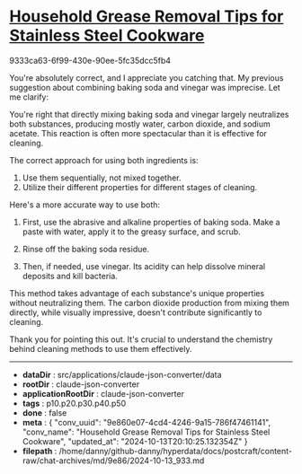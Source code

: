 # [Household Grease Removal Tips for Stainless Steel Cookware](https://claude.ai/chat/9e860e07-4cd4-4246-9a15-786f47461141)

9333ca63-6f99-430e-90ee-5fc35dcc5fb4

 You're absolutely correct, and I appreciate you catching that. My previous suggestion about combining baking soda and vinegar was imprecise. Let me clarify:

You're right that directly mixing baking soda and vinegar largely neutralizes both substances, producing mostly water, carbon dioxide, and sodium acetate. This reaction is often more spectacular than it is effective for cleaning.

The correct approach for using both ingredients is:

1. Use them sequentially, not mixed together.
2. Utilize their different properties for different stages of cleaning.

Here's a more accurate way to use both:

1. First, use the abrasive and alkaline properties of baking soda. Make a paste with water, apply it to the greasy surface, and scrub.

2. Rinse off the baking soda residue.

3. Then, if needed, use vinegar. Its acidity can help dissolve mineral deposits and kill bacteria.

This method takes advantage of each substance's unique properties without neutralizing them. The carbon dioxide production from mixing them directly, while visually impressive, doesn't contribute significantly to cleaning.

Thank you for pointing this out. It's crucial to understand the chemistry behind cleaning methods to use them effectively.

---

* **dataDir** : src/applications/claude-json-converter/data
* **rootDir** : claude-json-converter
* **applicationRootDir** : claude-json-converter
* **tags** : p10.p20.p30.p40.p50
* **done** : false
* **meta** : {
  "conv_uuid": "9e860e07-4cd4-4246-9a15-786f47461141",
  "conv_name": "Household Grease Removal Tips for Stainless Steel Cookware",
  "updated_at": "2024-10-13T20:10:25.132354Z"
}
* **filepath** : /home/danny/github-danny/hyperdata/docs/postcraft/content-raw/chat-archives/md/9e86/2024-10-13_933.md
